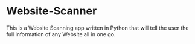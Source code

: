 # Website-Scanner

This is a Website Scanning app written in Python that will tell the user the full information of any Website all in one go.
